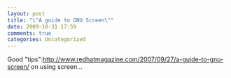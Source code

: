 ```yaml
---
layout: post
title: "\"A guide to GNU Screen\""
date: 2009-10-31 17:59
comments: true
categories: Uncategorized
---
```

Good "tips":http://www.redhatmagazine.com/2007/09/27/a-guide-to-gnu-screen/ on using screen...
